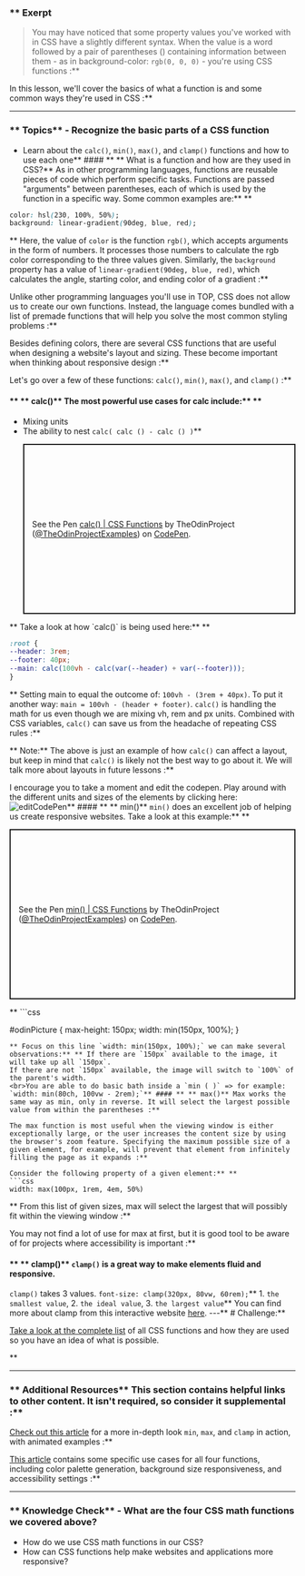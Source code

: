 ### ** Exerpt
>You may have noticed that some property values you've worked with in CSS have a slightly different syntax. When the value is a word followed by a pair of parentheses () containing information between them - as in background-color: `rgb(0, 0, 0)` - you're using CSS functions :**

In this lesson, we'll cover the basics of what a function is and some common ways they're used in CSS :**



---


### ** Topics** - Recognize the basic parts of a CSS function
- Learn about the `calc()`, `min()`, `max()`, and `clamp()` functions and how to use each one** #### ** ** What is a function and how are they used in CSS?** As in other programming languages, functions are reusable pieces of code which perform specific tasks. Functions are passed "arguments" between parentheses, each of which is used by the function in a specific way. Some common examples are:** ** 
```css
color: hsl(230, 100%, 50%);
background: linear-gradient(90deg, blue, red);

```
** Here, the value of `color` is the function `rgb()`, which accepts arguments in the form of numbers. It processes those numbers to calculate the rgb color corresponding to the three values given. Similarly, the `background` property has a value of `linear-gradient(90deg, blue, red)`, which calculates the angle, starting color, and ending color of a gradient :**

Unlike other programming languages you'll use in TOP, CSS does not allow us to create our own functions. Instead, the language comes bundled with a list of premade functions that will help you solve the most common styling problems :**

Besides defining colors, there are several CSS functions that are useful when designing a website's layout and sizing. These become important when thinking about responsive design :**

Let's go over a few of these functions: `calc()`, `min()`, `max()`, and `clamp()` :**


#### ** ** calc()** The most powerful use cases for calc include:** ** 
- Mixing units
- The ability to nest `calc( calc () - calc () )`** <p class="codepen" data-height="300" data-theme-id="dark" data-default-tab="css,result" data-slug-hash="OJxNxya" data-editable="true" data-user="TheOdinProjectExamples" style="height: 300px; box-sizing: border-box; display: flex; align-items: center; justify-content: center; border: 2px solid; margin: 1em 0; padding: 1em;">
  <span>See the Pen <a href="https://codepen.io/TheOdinProjectExamples/pen/OJxNxya">
  calc() | CSS Functions</a> by TheOdinProject (<a href="https://codepen.io/TheOdinProjectExamples">@TheOdinProjectExamples</a>)
  on <a href="https://codepen.io">CodePen</a>.</span>

</p>

<script async src="https://cpwebassets.codepen.io/assets/embed/ei.js"></script>** Take a look at how `calc()` is being used here:** ** 
```css
:root {
--header: 3rem;
--footer: 40px;
--main: calc(100vh - calc(var(--header) + var(--footer)));
}
```
** Setting main to equal the outcome of: `100vh - (3rem + 40px)`.
To put it another way:  `main = 100vh - (header + footer)`.
`calc()` is handling the math for us even though we are mixing vh, rem and px units.
Combined with CSS variables, `calc()` can save us from the headache of repeating CSS rules :**



** Note:**  The above is just an example of how `calc()` can affect a layout, but keep in mind that `calc()` is likely not the best way to go about it. We will talk more about layouts in future lessons :**

I encourage you to take a moment and edit the codepen. Play around with the different units and sizes of the elements by clicking here: <img src="https://imgur.com/a/9iDhtL0" alt="editCodePen">** #### ** ** min()** `min()` does an excellent job of helping us create responsive websites. Take a look at this example:** ** 
<p class="codepen" data-height="300" data-theme-id="dark" data-default-tab="css,result" data-slug-hash="RwLaLay" data-editable="true" data-user="TheOdinProjectExamples" style="height: 300px; box-sizing: border-box; display: flex; align-items: center; justify-content: center; border: 2px solid; margin: 1em 0; padding: 1em;">
  <span>See the Pen <a href="https://codepen.io/TheOdinProjectExamples/pen/RwLaLay">
  min() | CSS Functions</a> by TheOdinProject (<a href="https://codepen.io/TheOdinProjectExamples">@TheOdinProjectExamples</a>)
  on <a href="https://codepen.io">CodePen</a>.</span>

</p>

<script async src="https://cpwebassets.codepen.io/assets/embed/ei.js"></script>** ```css
#odinPicture {
  max-height: 150px;
  width: min(150px, 100%);
}
```
** Focus on this line `width: min(150px, 100%);` we can make several observations:** ** If there are `150px` available to the image, it will take up all `150px`.
If there are not `150px` available, the image will switch to `100%` of the parent's width.
<br>You are able to do basic bath inside a `min ( )` => for example: `width: min(80ch, 100vw - 2rem);`** #### ** ** max()** Max works the same way as min, only in reverse. It will select the largest possible value from within the parentheses :**

The max function is most useful when the viewing window is either exceptionally large, or the user increases the content size by using the browser's zoom feature. Specifying the maximum possible size of a given element, for example, will prevent that element from infinitely filling the page as it expands :**

Consider the following property of a given element:** ** 
```css
width: max(100px, 1rem, 4em, 50%)
```
** From this list of given sizes, max will select the largest that will possibly fit within the viewing window :**

You may not find a lot of use for max at first, but it is good tool to be aware of for projects where accessibility is important :**


#### ** ** clamp()** `clamp()` is a great way to make elements fluid and responsive.
`clamp()` takes 3 values.
`font-size: clamp(320px, 80vw, 60rem);`** 1. `the smallest value`, 2. `the ideal value`, 3. `the largest value`** You can find more about clamp from this interactive website [here](https://web.dev/min-max-clamp/).
---** # Challenge:** <div class="lesson-content__panel" markdown="1">
[Take a look at the complete list](https://developer.mozilla.org/en-US/docs/Web/CSS/CSS_Functions) of all CSS functions and how they are used so you have an idea of what is possible.
</div>** 

---


### ** Additional Resources** This section contains helpful links to other content. It isn't required, so consider it supplemental :**

[Check out this article](https://web.dev/min-max-clamp/) for a more in-depth look `min`, `max`, and `clamp` in action, with animated examples :**

[This article](https://moderncss.dev/practical-uses-of-css-math-functions-calc-clamp-min-max/) contains some specific use cases for all four functions, including color palette generation, background size responsiveness, and accessibility settings :**



---


### ** Knowledge Check** - What are the four CSS math functions we covered above?
- How do we use CSS math functions in our CSS?
- How can CSS functions help make websites and applications more responsive?
